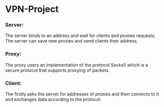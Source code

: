 # VPN-Project

### Server: 

The server binds to an address and wait for clients and proxies requests.
The server can save new proxies and send clients their address.

### Proxy: 

The proxy users an implementation of the protocol Socks5 which is a secure protocol that supports proxying of packets.

### Client:

The firstly asks the server for addresses of proxies and then connects to it and exchanges data according to the protocol.

